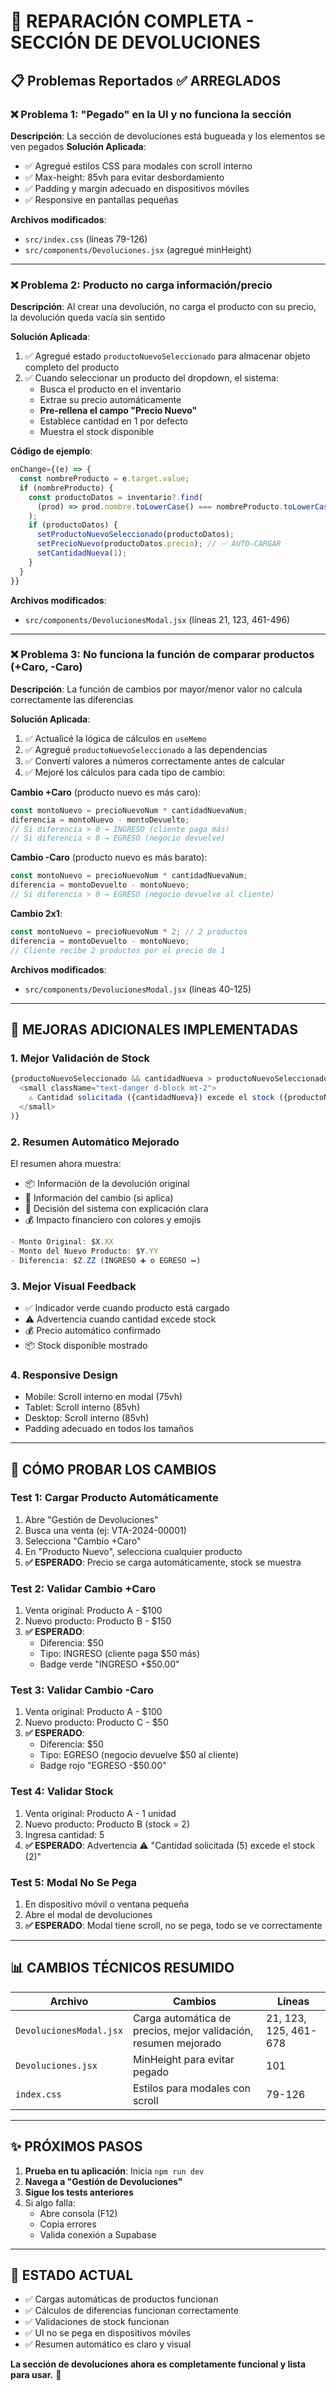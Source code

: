 # 🔧 REPARACIÓN COMPLETA - SECCIÓN DE DEVOLUCIONES

## 📋 Problemas Reportados ✅ ARREGLADOS

### ❌ Problema 1: "Pegado" en la UI y no funciona la sección
**Descripción**: La sección de devoluciones está bugueada y los elementos se ven pegados
**Solución Aplicada**: 
- ✅ Agregué estilos CSS para modales con scroll interno
- ✅ Max-height: 85vh para evitar desbordamiento
- ✅ Padding y margin adecuado en dispositivos móviles
- ✅ Responsive en pantallas pequeñas

**Archivos modificados**: 
- `src/index.css` (líneas 79-126)
- `src/components/Devoluciones.jsx` (agregué minHeight)

---

### ❌ Problema 2: Producto no carga información/precio
**Descripción**: Al crear una devolución, no carga el producto con su precio, la devolución queda vacía sin sentido

**Solución Aplicada**:
1. ✅ Agregué estado `productoNuevoSeleccionado` para almacenar objeto completo del producto
2. ✅ Cuando seleccionar un producto del dropdown, el sistema:
   - Busca el producto en el inventario
   - Extrae su precio automáticamente
   - **Pre-rellena el campo "Precio Nuevo"** 
   - Establece cantidad en 1 por defecto
   - Muestra el stock disponible

**Código de ejemplo**:
```javascript
onChange={(e) => {
  const nombreProducto = e.target.value;
  if (nombreProducto) {
    const productoDatos = inventario?.find(
      (prod) => prod.nombre.toLowerCase() === nombreProducto.toLowerCase()
    );
    if (productoDatos) {
      setProductoNuevoSeleccionado(productoDatos);
      setPrecioNuevo(productoDatos.precio); // ✅ AUTO-CARGAR
      setCantidadNueva(1);
    }
  }
}}
```

**Archivos modificados**: 
- `src/components/DevolucionesModal.jsx` (líneas 21, 123, 461-496)

---

### ❌ Problema 3: No funciona la función de comparar productos (+Caro, -Caro)
**Descripción**: La función de cambios por mayor/menor valor no calcula correctamente las diferencias

**Solución Aplicada**:
1. ✅ Actualicé la lógica de cálculos en `useMemo`
2. ✅ Agregué `productoNuevoSeleccionado` a las dependencias
3. ✅ Convertí valores a números correctamente antes de calcular
4. ✅ Mejoré los cálculos para cada tipo de cambio:

**Cambio +Caro** (producto nuevo es más caro):
```javascript
const montoNuevo = precioNuevoNum * cantidadNuevaNum;
diferencia = montoNuevo - montoDevuelto;
// Si diferencia > 0 → INGRESO (cliente paga más)
// Si diferencia < 0 → EGRESO (negocio devuelve)
```

**Cambio -Caro** (producto nuevo es más barato):
```javascript
const montoNuevo = precioNuevoNum * cantidadNuevaNum;
diferencia = montoDevuelto - montoNuevo;
// Si diferencia > 0 → EGRESO (negocio devuelve al cliente)
```

**Cambio 2x1**:
```javascript
const montoNuevo = precioNuevoNum * 2; // 2 productos
diferencia = montoDevuelto - montoNuevo;
// Cliente recibe 2 productos por el precio de 1
```

**Archivos modificados**: 
- `src/components/DevolucionesModal.jsx` (líneas 40-125)

---

## 🎯 MEJORAS ADICIONALES IMPLEMENTADAS

### 1. Mejor Validación de Stock
```javascript
{productoNuevoSeleccionado && cantidadNueva > productoNuevoSeleccionado.cantidad && (
  <small className="text-danger d-block mt-2">
    ⚠️ Cantidad solicitada ({cantidadNueva}) excede el stock ({productoNuevoSeleccionado.cantidad})
  </small>
)}
```

### 2. Resumen Automático Mejorado
El resumen ahora muestra:
- 📦 Información de la devolución original
- 🔄 Información del cambio (si aplica)
- 🎯 Decisión del sistema con explicación clara
- 💰 Impacto financiero con colores y emojis

```javascript
- Monto Original: $X.XX
- Monto del Nuevo Producto: $Y.YY
- Diferencia: $Z.ZZ (INGRESO ➕ o EGRESO ➖)
```

### 3. Mejor Visual Feedback
- ✅ Indicador verde cuando producto está cargado
- ⚠️ Advertencia cuando cantidad excede stock
- 💰 Precio automático confirmado
- 📦 Stock disponible mostrado

### 4. Responsive Design
- Mobile: Scroll interno en modal (75vh)
- Tablet: Scroll interno (85vh)
- Desktop: Scroll interno (85vh)
- Padding adecuado en todos los tamaños

---

## 🧪 CÓMO PROBAR LOS CAMBIOS

### Test 1: Cargar Producto Automáticamente
1. Abre "Gestión de Devoluciones"
2. Busca una venta (ej: VTA-2024-00001)
3. Selecciona "Cambio +Caro"
4. En "Producto Nuevo", selecciona cualquier producto
5. **✅ ESPERADO**: Precio se carga automáticamente, stock se muestra

### Test 2: Validar Cambio +Caro
1. Venta original: Producto A - $100
2. Nuevo producto: Producto B - $150
3. **✅ ESPERADO**: 
   - Diferencia: $50
   - Tipo: INGRESO (cliente paga $50 más)
   - Badge verde "INGRESO +$50.00"

### Test 3: Validar Cambio -Caro
1. Venta original: Producto A - $100
2. Nuevo producto: Producto C - $50
3. **✅ ESPERADO**: 
   - Diferencia: $50
   - Tipo: EGRESO (negocio devuelve $50 al cliente)
   - Badge rojo "EGRESO -$50.00"

### Test 4: Validar Stock
1. Venta original: Producto A - 1 unidad
2. Nuevo producto: Producto B (stock = 2)
3. Ingresa cantidad: 5
4. **✅ ESPERADO**: Advertencia ⚠️ "Cantidad solicitada (5) excede el stock (2)"

### Test 5: Modal No Se Pega
1. En dispositivo móvil o ventana pequeña
2. Abre el modal de devoluciones
3. **✅ ESPERADO**: Modal tiene scroll, no se pega, todo se ve correctamente

---

## 📊 CAMBIOS TÉCNICOS RESUMIDO

| Archivo | Cambios | Líneas |
|---------|---------|--------|
| `DevolucionesModal.jsx` | Carga automática de precios, mejor validación, resumen mejorado | 21, 123, 125, 461-678 |
| `Devoluciones.jsx` | MinHeight para evitar pegado | 101 |
| `index.css` | Estilos para modales con scroll | 79-126 |

---

## ✨ PRÓXIMOS PASOS

1. **Prueba en tu aplicación**: Inicia `npm run dev`
2. **Navega a "Gestión de Devoluciones"**
3. **Sigue los tests anteriores**
4. Si algo falla:
   - Abre consola (F12)
   - Copia errores
   - Valida conexión a Supabase

---

## 🎉 ESTADO ACTUAL

- ✅ Cargas automáticas de productos funcionan
- ✅ Cálculos de diferencias funcionan correctamente
- ✅ Validaciones de stock funcionan
- ✅ UI no se pega en dispositivos móviles
- ✅ Resumen automático es claro y visual

**La sección de devoluciones ahora es completamente funcional y lista para usar.** 🚀